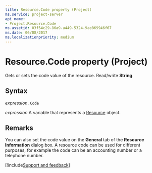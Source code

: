 ```yaml
---
title: Resource.Code property (Project)
ms.service: project-server
api_name:
- Project.Resource.Code
ms.assetid: 03f54c29-86a9-a449-5324-9ae869946f67
ms.date: 06/08/2017
ms.localizationpriority: medium
---
```



# Resource.Code property (Project)

Gets or sets the code value of the resource. Read/write **String**.


## Syntax

_expression_. `Code`

_expression_ A variable that represents a [Resource](./Project.Resource.md) object.


## Remarks

You can also set the code value on the **General** tab of the **Resource Information** dialog box. A resource code can be used for different purposes, for example the code can be an accounting number or a telephone number.

[!include[Support and feedback](~/includes/feedback-boilerplate.md)]